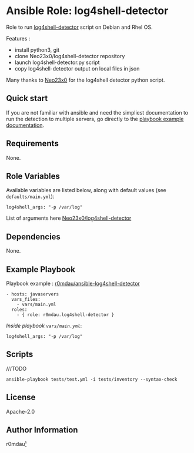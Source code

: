 Ansible Role: log4shell-detector
================================

Role to run [log4shell-detector](https://github.com/Neo23x0/log4shell-detector) script on Debian and Rhel OS.

Features :
* install python3, git
* clone Neo23x0/log4shell-detector repository
* launch log4shell-detector.py script
* copy log4shell-detector output on local files in json

Many thanks to [Neo23x0](https://github.com/Neo23x0) for the log4shell detector python script.

Quick start
-----------

If you are not familiar with ansible and need the simpliest documentation to run the detection to multiple servers, go directly 
 to the [playbook example documentation](https://github.com/r0mdau/ansible-log4shell-detector).

Requirements
------------

None.

Role Variables
--------------

Available variables are listed below, along with default values (see `defaults/main.yml`):

    log4shell_args: "-p /var/log"

List of arguments here [Neo23x0/log4shell-detector](https://github.com/Neo23x0/log4shell-detector/blob/main/README.md)

Dependencies
------------

None.

Example Playbook
----------------

Playbook example : [r0mdau/ansible-log4shell-detector](https://github.com/r0mdau/ansible-log4shell-detector)

    - hosts: javaservers
      vars_files:
        - vars/main.yml
      roles:
        - { role: r0mdau.log4shell-detector }

*Inside playbook `vars/main.yml`*:

    log4shell_args: "-p /var/log"

Scripts
-------
///TODO
```
ansible-playbook tests/test.yml -i tests/inventory --syntax-check
```

License
-------

Apache-2.0

Author Information
------------------

r0mdau[¹](https://github.com/r0mdau)
